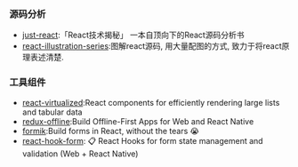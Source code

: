 ### 源码分析
* [just-react](https://github.com/BetaSu/just-react):「React技术揭秘」 一本自顶向下的React源码分析书
* [react-illustration-series](https://github.com/7kms/react-illustration-series):图解react源码, 用大量配图的方式, 致力于将react原理表述清楚.


### 工具组件
* [react-virtualized](https://github.com/bvaughn/react-virtualized):React components for efficiently rendering large lists and tabular data
* [redux-offline](https://github.com/redux-offline/redux-offline):Build Offline-First Apps for Web and React Native
* [formik](https://github.com/jaredpalmer/formik):Build forms in React, without the tears 😭
* [react-hook-form](https://github.com/react-hook-form/react-hook-form): 📋 React Hooks for form state management and validation (Web + React Native)
